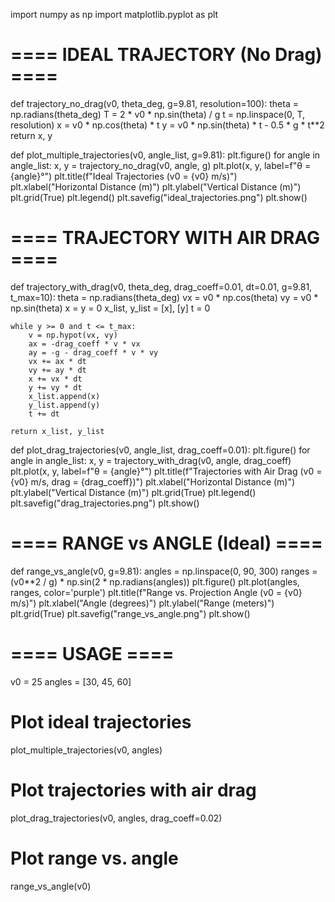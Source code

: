 import numpy as np
import matplotlib.pyplot as plt

# ==== IDEAL TRAJECTORY (No Drag) ====

def trajectory_no_drag(v0, theta_deg, g=9.81, resolution=100):
    theta = np.radians(theta_deg)
    T = 2 * v0 * np.sin(theta) / g
    t = np.linspace(0, T, resolution)
    x = v0 * np.cos(theta) * t
    y = v0 * np.sin(theta) * t - 0.5 * g * t**2
    return x, y

def plot_multiple_trajectories(v0, angle_list, g=9.81):
    plt.figure()
    for angle in angle_list:
        x, y = trajectory_no_drag(v0, angle, g)
        plt.plot(x, y, label=f"θ = {angle}°")
    plt.title(f"Ideal Trajectories (v0 = {v0} m/s)")
    plt.xlabel("Horizontal Distance (m)")
    plt.ylabel("Vertical Distance (m)")
    plt.grid(True)
    plt.legend()
    plt.savefig("ideal_trajectories.png")
    plt.show()

# ==== TRAJECTORY WITH AIR DRAG ====

def trajectory_with_drag(v0, theta_deg, drag_coeff=0.01, dt=0.01, g=9.81, t_max=10):
    theta = np.radians(theta_deg)
    vx = v0 * np.cos(theta)
    vy = v0 * np.sin(theta)
    x = y = 0
    x_list, y_list = [x], [y]
    t = 0

    while y >= 0 and t <= t_max:
        v = np.hypot(vx, vy)
        ax = -drag_coeff * v * vx
        ay = -g - drag_coeff * v * vy
        vx += ax * dt
        vy += ay * dt
        x += vx * dt
        y += vy * dt
        x_list.append(x)
        y_list.append(y)
        t += dt

    return x_list, y_list

def plot_drag_trajectories(v0, angle_list, drag_coeff=0.01):
    plt.figure()
    for angle in angle_list:
        x, y = trajectory_with_drag(v0, angle, drag_coeff)
        plt.plot(x, y, label=f"θ = {angle}°")
    plt.title(f"Trajectories with Air Drag (v0 = {v0} m/s, drag = {drag_coeff})")
    plt.xlabel("Horizontal Distance (m)")
    plt.ylabel("Vertical Distance (m)")
    plt.grid(True)
    plt.legend()
    plt.savefig("drag_trajectories.png")
    plt.show()

# ==== RANGE vs ANGLE (Ideal) ====

def range_vs_angle(v0, g=9.81):
    angles = np.linspace(0, 90, 300)
    ranges = (v0**2 / g) * np.sin(2 * np.radians(angles))
    plt.figure()
    plt.plot(angles, ranges, color='purple')
    plt.title(f"Range vs. Projection Angle (v0 = {v0} m/s)")
    plt.xlabel("Angle (degrees)")
    plt.ylabel("Range (meters)")
    plt.grid(True)
    plt.savefig("range_vs_angle.png")
    plt.show()

# ==== USAGE ====

v0 = 25
angles = [30, 45, 60]

# Plot ideal trajectories
plot_multiple_trajectories(v0, angles)

# Plot trajectories with air drag
plot_drag_trajectories(v0, angles, drag_coeff=0.02)

# Plot range vs. angle
range_vs_angle(v0)

